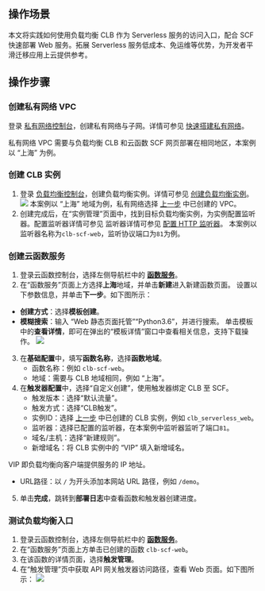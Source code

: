 
## 操作场景

本文将实践如何使用负载均衡 CLB 作为 Serverless 服务的访问入口，配合 SCF 快速部署 Web 服务。拓展 Serverless 服务低成本、免运维等优势，为开发者平滑迁移应用上云提供参考。

## 操作步骤

### 创建私有网络 VPC[](id:createVPC) 
登录 [私有网络控制台](https://console.cloud.tencent.com/vpc)，创建私有网络与子网。详情可参见 [快速搭建私有网络](https://cloud.tencent.com/document/product/215/30716)。

<dx-alert infotype="notice" title="">
私有网络 VPC 需要与负载均衡 CLB 和云函数 SCF 网页部署在相同地区，本案例以 “上海” 为例。
</dx-alert>




### 创建 CLB 实例[](id:createCLB)

1. 登录 [负载均衡控制台](https://console.cloud.tencent.com/clb/instance?rid=4&pid=0&type=OPEN)，创建负载均衡实例。详情可参见 [创建负载均衡实例](https://cloud.tencent.com/document/product/214/8975#.E6.AD.A5.E9.AA.A4.E4.B8.80.EF.BC.9A.E8.B4.AD.E4.B9.B0.E8.B4.9F.E8.BD.BD.E5.9D.87.E8.A1.A1.E5.AE.9E.E4.BE.8B)。
![](https://main.qcloudimg.com/raw/6422b8dda3b985825a93a74ecfcc06ce.png)
本案例以 “上海” 地域为例，私有网络选择 [上一步](#createVPC) 中已创建的 VPC。
2. 创建完成后，在“实例管理”页面中，找到目标负载均衡实例，为实例配置监听器。配置监听器详情可参见 监听器详情可参见 [配置 HTTP 监听器](https://cloud.tencent.com/document/product/214/36384)。
本案例以监听器名称为`clb-scf-web`，监听协议端口为`81`为例。 



### 创建云函数服务
1. 登录云函数控制台，选择左侧导航栏中的 **[函数服务](https://console.cloud.tencent.com/scf/list)**。
2. 在“函数服务”页面上方选择**上海**地域，并单击**新建**进入新建函数页面。
  设置以下参数信息，并单击**下一步**。如下图所示：
 - **创建方式**：选择**模板创建**。
 - **模糊搜索**：输入 “Web 静态页面托管”“Python3.6”，并进行搜索。
 单击模板中的**查看详情**，即可在弹出的“模板详情”窗口中查看相关信息，支持下载操作。
![](https://main.qcloudimg.com/raw/847f64a37bb760cfae6660bae0426e2e.png)
3. 在**基础配置**中，填写**函数名称**，选择**函数地域**。
   - 函数名称：例如 `clb-scf-web`。
   - 地域：需要与 CLB 地域相同，例如 “上海”。
4. 在**触发器配置**中，选择“自定义创建”，使用触发器绑定 CLB 至 SCF。
   - 触发版本：选择“默认流量”。
   - 触发方式：选择“CLB触发”。
   - 实例ID：选择 [上一步](#createCLB) 中已创建的 CLB 实例，例如 `clb_serverless_web`。
   - 监听器：选择已配置的监听器，在本案例中监听器监听了端口`81`。
   - 域名/主机：选择“新建规则”。
   - 新增域名：将 CLB 实例中的 “VIP” 填入新增域名。
   <dx-alert infotype="explain" title="">
VIP 即负载均衡向客户端提供服务的 IP 地址。
   </dx-alert>
   - URL路径：以 `/` 为开头添加本网站 URL 路径，例如 `/demo`。
5. 单击**完成**，跳转到**部署日志**中查看函数和触发器创建进度。

### 测试负载均衡入口
1. 登录云函数控制台，选择左侧导航栏中的 **[函数服务](https://console.cloud.tencent.com/scf/list)**。
2. 在“函数服务”页面上方单击已创建的函数 `clb-scf-web`。
3. 在该函数的详情页面，选择**触发管理**。
4. 在“触发管理”页中获取 API 网关触发器访问路径，查看 Web 页面。如下图所示：
![](https://main.qcloudimg.com/raw/579a6edd4c4f610c7783e84d1fa5bcc7.png)



